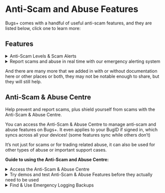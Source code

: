 # Anti-Scam and Abuse Features

Bugs+ comes with a handful of useful anti-scam features, and they are listed below, click one to learn more:

## Features

<details>

<summary>Anti-Scam Levels &#x26; Scam Alerts</summary>

Just at the moment the user is pressing the Accept button after a trade, and it looks scammy (some scam trades may not be detected regardless of the scam detection level), the user will be stopped from doing the trade and get a Suspicious Trade Alert. You can change the level as well, see [change-the-anti-scam-level.md](change-the-anti-scam-level.md "mention")\
You can still override the alert, but be extra careful when doing this. This still goes off for friends as well as normal users since this is to prevent “trust-trading” scams. Trust trading is when a scammer is building up trust and using it on risky trades, eventually leading to a reportable scam. Trust trades can even take up to more than 14 days (2 weeks) before vanishing with the items or building up more trust quickly. During trust trades, unfriend the person and quickly contact support by pressing the S Key 4 times. Do not press Cancel or End Emergency Alert unless there is no emergency.

</details>

<details>

<summary>Report scams and abuse in real time with our emergency alerting system</summary>

Pressing the S button 4 times will show a 8 second countdown, will play a siren noise, and will contact Bugs+ Support and we will come and solve the issue ASAP, while getting in contact with support in real time. To prevent false alarms, this does not apply while typing, but you can quickly exit out of the page and press it. You will also get a shortcut on scam alerts you get. This is quicker and higher priority than low-priority scam reports. If you accidentally press that key too much, you can cancel it.

We will also get a hint of what trade or page you are in, so make sure to stay on that screen!\
After the countdown, use the buttons and text boxes to interact with support and watch out for messages from our team. Make sure not to abuse this or else you could get banned.

In some cases, it may take less than 40 seconds for someone to login, while you wait you can also cancel it. If everyone in the team is sleeping or idle, the alert will be on hold, the popup will go away and show a short message, we will send you a follow up message to your linked BugID Email (contact support to update it) as soon as we see your message. If you don’t get a response, try alerting us again after a few hours or after 1 or 2 days.

You can also mention trade IDs, users and more by pressing Add Resources.

To end the call after someone accepted it, press End Emergency Alert, then confirm it.

If we accepted it after the countdown, and it is an accidental call, please tell us using the messaging function. Otherwise, we may reply to you back unnecessarily via Email.

If you add resources, the person who you are reporting won’t get notified, and if we take action, we won't include your name or other reporters for privacy and trust reasons, we will just say that we took action based on our review.

We show off this feature in What’s New popups, Scam Alerts and certain suggestions.

Prank calls and fake calls are not allowed and will result in a quick hang up, and a warning or ban appearing when you next open Bugs+. Accidental calls are allowed but don’t do it too much since we may think it is a prank, since only our team knows who did the alert. Also only one other Bugs+ Support person can connect to your call at a time.

**Here's what will happen when you trigger our Real Time Alerting System**

After the countdown, Bugs+ and your device will:

<i class="fa-check">:check:</i> Connect you to Bugs+ Support via our Real Time Alerting System

<i class="fa-check">:check:</i> The support agent may email you with a follow-up

<i class="fa-check">:check:</i> Enable Emergency Logging Mode - Bugs+ will collect info on what's happening on your screen so you can send it to us later in a new call or in the follow up or for future reference, you can even store up to 3 backups without needing to remove any, regardless of levels or Bugs+ Moth, and you may get a call back during this time. Duration: 2 minutes, updates every time you go to a different resource. This happens after the call. You will also be able to stop Emergency Logging from starting if it is not

</details>

And there are many more that we added in with or without documentation here or other places or both, they may not be notable enough to share, but they will still help.

## Anti-Scam & Abuse Centre

Help prevent and report scams, plus shield yourself from scams with the Anti-Scam & Abuse Centre.

You can access the Anti-Scam & Abuse Centre to manage anti-scam and abuse features on Bugs+. It even applies to your BugID if signed in, which syncs across all your devices! (some features sync while others don’t)

It’s not just for scams or for trading related abuse, it can also be used for other types of abuse or important support cases.

**Guide to using the Anti-Scam and Abuse Centre:**

<details>

<summary>Access the Anti-Scam &#x26; Abuse Centre</summary>

Steps to accessing your Anti-Scam & Abuse Centre (only available on versions that support the S Key emergency alert system):

1. Go to the Account Tab (the person icon)
2. Press Settings
3. Press Trading
4. Press Anti-Scam & Abuse Centre

</details>

<details>

<summary>Try demos and test Anti-Scam &#x26; Abuse Features before they actually need to be used</summary>

You can demo some Anti-Scam & Abuse Centre features without triggering real alerts or annoying real people. You even won’t get in trouble for testing too much, and your action won’t get logged, and it’s a perfect way to practice!

**Follow these steps to demo these features (only for versions that support the S Key):**

1. Go to the Account Tab (the person icon)
2. Press Settings
3. Press Trading
4. Press Anti-Scam & Abuse Centre
5. Press Demos on the navigation on the right that will appear in the Anti-Scam & Abuse Centre
6. Choose a feature you want to demo, and some instructions and a way to test it out without triggering real alerts will appear. If you don’t see it, update Bugs+.

**What you can demo currently and how it works (some features can’t be demoed currently):**

* **Scam Alerts (Anti-Scam):** Get a feel of the scam alert popup and what actions you can take without risking a real scam.
* **S Key Emergency Alerting:** Feel and experience what happens when you press the S Key 4 times, without annoying real people, including the countdown, the siren, the emergency call and Emergency Logging. (follow up email not included) Emergency \
  logging backups in the demo will stay until you close or re-open Bugs+ and does not count towards the 3 backups limit.
* More features to demo coming soon!

</details>

<details>

<summary>Find &#x26; Use Emergency Logging Backups</summary>

Your Emergency Logging sessions aren’t just single use, you can back them up and they are backed up by default if you don’t cancel the logging or block it from backing up! Make sure this  backups feature is enabled first, and it is by default.

**Accessing past backups (versions that support the S Key only):**

1. Go to the Account Tab (the person icon)
2. Press Settings
3. Press Trading
4. Press Anti-Scam & Abuse Centre
5. Press Backups on the navigation on the right that will appear in the Anti-Scam & Abuse Centre
6. Select a backup

**What you can do during Emergency Logging and in the backup:**

* Start a new call with the Emergency Logging data. Just press Call Using This Emergency Log or press the S Key 4 times on that screen.

</details>

